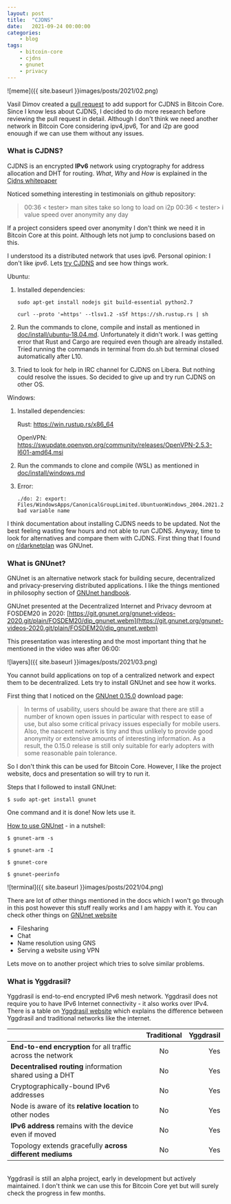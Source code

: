 ```yaml
---
layout: post
title:	"CJDNS"
date:	2021-09-24 00:00:00
categories:
    - blog
tags:
    - bitcoin-core
    - cjdns
    - gnunet
    - privacy
---
```


![meme]({{ site.baseurl }}images/posts/2021/02.png)

Vasil Dimov created a [pull request](https://github.com/bitcoin/bitcoin/pull/23077) to add support for CJDNS in Bitcoin Core. Since I know less about CJDNS, I decided to do more research before reviewing the pull request in detail. Although I don't think we need another network in Bitcoin Core considering ipv4,ipv6, Tor and i2p are good enouugh if we can use them without any issues.

### What is CJDNS?

CJDNS is an encrypted **IPv6** network using cryptography for address allocation and DHT for routing. _What_, _Why_ and _How_ is explained in the [Cjdns whitepaper](https://github.com/cjdelisle/cjdns/blob/master/doc/Whitepaper.md)

Noticed something interesting in testimonials on github repository:

> 00:36 < tester> man sites take so long to load on i2p
00:36 < tester> i value speed over anonymity any day

If a project considers speed over anonymity I don't think we need it in Bitcoin Core at this point. Although lets not jump to conclusions based on this.

I understood its a distributed network that uses ipv6. Personal opinion: I don't like _ipv6_. Lets [try CJDNS](https://github.com/cjdelisle/cjdns#how-to-install-cjdns) and see how things work.

Ubuntu:

1. Installed dependencies:

   ```
   sudo apt-get install nodejs git build-essential python2.7
   ```

   ```
   curl --proto '=https' --tlsv1.2 -sSf https://sh.rustup.rs | sh
   ```

2. Run the commands to clone, compile and install as mentioned in [doc/install/ubuntu-18.04.md](https://github.com/cjdelisle/cjdns/blob/master/doc/install/ubuntu-18.04.md). Unfortunately it didn't work. I was getting error that Rust and Cargo are required even though are already installed. Tried running the commands in terminal from do.sh but terminal closed automatically after L10.

3. Tried to look for help in IRC channel for CJDNS on Libera. But nothing could resolve the issues. So decided to give up and try run CJDNS on other OS.

Windows:

1. Installed dependencies:

   Rust: https://win.rustup.rs/x86_64

   OpenVPN: https://swupdate.openvpn.org/community/releases/OpenVPN-2.5.3-I601-amd64.msi

2. Run the commands to clone and compile (WSL) as mentioned in [doc/install/windows.md](https://github.com/cjdelisle/cjdns/blob/master/doc/install/windows.md)

3. Error:

   ```
   ./do: 2: export: Files/WindowsApps/CanonicalGroupLimited.UbuntuonWindows_2004.2021.222.0_x64__79rhkp1fndgsc:/mnt/c/Program: bad variable name
   ```

I think documentation about installing CJDNS needs to be updated. Not the best feeling wasting few hours and not able to run CJDNS. Anyway, time to look for alternatives and compare them with CJDNS. First thing that I found on [r/darknetplan](https://www.reddit.com/r/darknetplan) was GNUnet.


### What is GNUnet?

GNUnet is an alternative network stack for building secure, decentralized and privacy-preserving distributed applications. I like the things mentioned in philosophy section of [GNUnet handbook](https://docs.gnunet.org/handbook/gnunet.html#Philosophy).

GNUnet presented at the Decentralized Internet and Privacy devroom at FOSDEM20 in 2020: [https://git.gnunet.org/gnunet-videos-2020.git/plain/FOSDEM20/dip_gnunet.webm](https://git.gnunet.org/gnunet-videos-2020.git/plain/FOSDEM20/dip_gnunet.webm)

This presentation was interesting and the most important thing that he mentioned in the video was after 06:00:

![layers]({{ site.baseurl }}images/posts/2021/03.png)

You cannot build applications on top of a centralized network and expect them to be decentralized. Lets try to install GNUnet and see how it works.

First thing that I noticed on the [GNUnet 0.15.0](https://gnunet.org/en/news/2021-08-0.15.0.html) download page:

> In terms of usability, users should be aware that there are still a number of known open issues in particular with respect to ease of use, but also some critical privacy issues especially for mobile users. Also, the nascent network is tiny and thus unlikely to provide good anonymity or extensive amounts of interesting information. As a result, the 0.15.0 release is still only suitable for early adopters with some reasonable pain tolerance.

So I don't think this can be used for Bitcoin Core. However, I like the project website, docs and presentation so will try to run it.

Steps that I followed to install GNUnet:

```
$ sudo apt-get install gnunet
```

One command and it is done! Now lets use it.

[How to use GNUnet](https://gnunet.org/en/use.html) - in a nutshell:

```
$ gnunet-arm -s

$ gnunet-arm -I

$ gnunet-core

$ gnunet-peerinfo
```

![terminal]({{ site.baseurl }}images/posts/2021/04.png)

There are lot of other things mentioned in the docs which I won't go through in this post however this stuff really works and I am happy with it. You can check other things on [GNUnet website](https://gnunet.org/en/use.html)

- Filesharing
- Chat
- Name resolution using GNS
- Serving a website using VPN

Lets move on to another project which tries to solve similar problems.

### What is Yggdrasil?

Yggdrasil is end-to-end encrypted IPv6 mesh network. Yggdrasil does not require you to have IPv6 Internet connectivity - it also works over IPv4. There is a table on [Yggdrasil website](https://yggdrasil-network.github.io/about.html) which explains the difference between Yggdrasil and traditional networks like the internet.


|         | Traditional           | Yggdrasil  |
| ------------- |:-------------:| -----:|
| **End-to-end encryption** for all traffic across the network      | No | Yes |
| **Decentralised routing** information shared using a DHT      | No      |   Yes |
| Cryptographically-bound IPv6 addresses     |    No | Yes |
| Node is aware of its **relative location** to other nodes     |    No | Yes |
| **IPv6 address** remains with the device even if moved     |    No | Yes |
| Topology extends gracefully **across different mediums**    |    No | Yes |

<br />
Yggdrasil is still an alpha project, early in development but actively maintained. I don't think we can use this for Bitcoin Core yet but will surely check the progress in few months.














